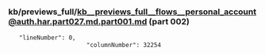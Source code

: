 ### kb/previews_full/kb__previews_full__flows__personal_account@auth.har.part027.md.part001.md (part 002)

```md
   "lineNumber": 0,
                      "columnNumber": 32254
                   
```

```
